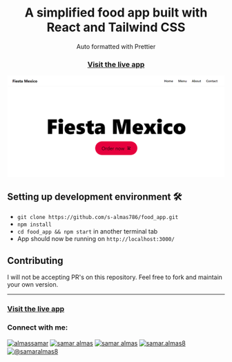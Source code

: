 <h1 align="center">A simplified food app built with React and Tailwind CSS</h1>

<div align="center">Auto formatted with Prettier</div>

<h3 align="center">
  <a href="https://reactfood-app.netlify.app/">Visit the live app</a>
</h3>

![App screenshot](food_app.png)

## Setting up development environment 🛠

- `git clone https://github.com/s-almas786/food_app.git`
- `npm install`
- `cd food_app && npm start` in another terminal tab
- App should now be running on `http://localhost:3000/`

## Contributing

I will not be accepting PR's on this repository. Feel free to fork and maintain your own version.

<hr>

<h3>
  <a href="https://reactfood-app.netlify.app/">Visit the live app</a>
</h3>

<h3 align="left">Connect with me:</h3>
<p align="left">
<a href="https://twitter.com/almassamar" target="blank"><img align="center" src="https://raw.githubusercontent.com/rahuldkjain/github-profile-readme-generator/master/src/images/icons/Social/twitter.svg" alt="almassamar" height="30" width="40" /></a>
<a href="https://linkedin.com/in/samar almas" target="blank"><img align="center" src="https://raw.githubusercontent.com/rahuldkjain/github-profile-readme-generator/master/src/images/icons/Social/linked-in-alt.svg" alt="samar almas" height="30" width="40" /></a>
<a href="https://fb.com/samar almas" target="blank"><img align="center" src="https://raw.githubusercontent.com/rahuldkjain/github-profile-readme-generator/master/src/images/icons/Social/facebook.svg" alt="samar almas" height="30" width="40" /></a>
<a href="https://www.instagram.com/samaralmas8/" target="blank"><img align="center" src="https://raw.githubusercontent.com/rahuldkjain/github-profile-readme-generator/master/src/images/icons/Social/instagram.svg" alt="samar.almas8" height="30" width="40" /></a>
<a href="https://www.hackerrank.com/@samaralmas8" target="blank"><img align="center" src="https://raw.githubusercontent.com/rahuldkjain/github-profile-readme-generator/master/src/images/icons/Social/hackerrank.svg" alt="@samaralmas8" height="30" width="40" /></a>
</p>
